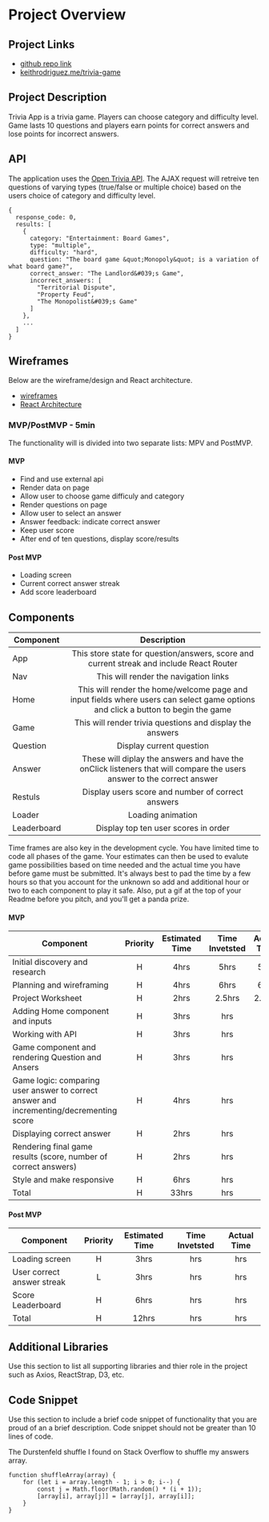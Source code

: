 # Project Overview

## Project Links

- [github repo link](https://github.com/keithro/trivia-game)
- [keithrodriguez.me/trivia-game](http://www.keithrodriguez.me/trivia-game/)

## Project Description

Trivia App is a trivia game. Players can choose category and difficulty level. Game lasts 10 questions and players earn points for correct answers and lose points for incorrect answers.

## API

The application uses the [Open Trivia API](https://opentdb.com/api_config.php). The AJAX request will retreive ten questions of varying types (true/false or multiple choice) based on the users choice of category and difficulty level.


```
{
  response_code: 0,
  results: [
    {
      category: "Entertainment: Board Games",
      type: "multiple",
      difficulty: "hard",
      question: "The board game &quot;Monopoly&quot; is a variation of what board game?",
      correct_answer: "The Landlord&#039;s Game",
      incorrect_answers: [
        "Territorial Dispute",
        "Property Feud",
        "The Monopolist&#039;s Game"
      ]
    },
    ...
  ]
}
```


## Wireframes

Below are the wireframe/design and React architecture.

- [wireframes](trivia-game.JPG)
- [React Architecture](https://viewer.diagrams.net/?tags=%7B%7D&highlight=0000ff&edit=_blank&layers=1&nav=1&title=trivia.drawio#R7Vxdm5o4FP41XnYeIIB4qc5HuzvbbXe2O52rPhEyyorEhjhqf%2F0m8k0QQVRwhxsfcggxyXnPez6C9sB4sXkgcDn7A1vI6SmStemB256i9A3APrlg6wt0RfUFU2JbvkiOBU%2F2LxQIpUC6si3kpTpSjB1qL9NCE7suMmlKBgnB63S3V%2Bykv3UJp0gQPJnQEaXPtkVnvtRQ%2BrH8I7Kns%2FCbZX3g31nAsHOwEm8GLbxOiMBdD4wJxtS%2FWmzGyOF7F%2B7L86fts%2FM41x9%2B%2B%2Br9hN9Gv%2F%2F9%2BZ8P%2FmD3VR6JlkCQS48e2h3e%2FljMf2ADqvff1i9%2Fff%2B5ph8U3R%2F7DTqrYMOCxdJtuIPIYhsaNDGhMzzFLnTuYunImyNq8s2SWCPu8ojxkgllJvwXUboNwAFXFDPRjC6c4K4DJ8gZQXM%2BJXjlWmPsYMJuudjlo79il4aingJUXR1ot%2FxbKcFzlLjD7qmaxZ%2BwHSchn0DTsACT%2B0vj68lg48DGBv08vCImKugXYIpCMkW0aNe1CD7M7BBeIEq27EGCHEjtt%2FTsYGAA06hfrGR2Eei5Apz6gso%2FspHZUM%2FsYXN3qTts%2BqMJYVdTGm1cAhPrmU3R0xLutmPNiCOtUK6yQNsyW%2Bho6kDPC%2FDhqy20Rd47MiypQHf7tb3DDLJKYamawt8QoWiT0IaosvCuGpDENtNex5wjh0QyS%2FBN2K%2BOlnMxJhsttmwLvcLVDmOnM27kWkPuL2JlM8m9zXdtN%2Fuaxp806v1mVcOmg0e%2FYJtNJwKWKqWBNcjgxeek4KEYMmwn4DbRbck7eOW%2FRpYyziTTXynuzy78GcT4jbbkeEgDrYP0uSCd76feFaZVvQlMtzkAOw%2Bm2YZ951O90cLmSzDzXeN2k2pto1aztgDAZWwBtMIW9Cb4XZWvCfqHAHnx9OQwhAfvic77oAEISwKbD5dLAdWHsqeaKVASsTGOe%2FkpTVl87U19QCb1UZrOfBRBB5%2FhWzt0UCY5Pb2G5IwhNJ6bKqKZXBPzXzDo2dg08RhrvQST59fxQ7xxoUApWQQrosDDyUWbnJE4Tn%2BP0YQD%2Beu7vFdrIkcRGbU95trmInFB8fcS2XctjtYGhToOtj12etIJVBzRpFyWJOWITr8gYrOVIxL0KQ%2BXmPAT1GnyirVtpthTzsNT3zCGQyDiaaSMB8NRm%2FCk1g3%2F6%2Fl8sXg3%2FPKJCUy4e3gCPYYjRcIu3xwHbpkm2c0Ztk3kCVAkM7yYrNgcRwfiuBQkBeVJyJAMI4cMJASQ3uqgTjGynqB%2Fo4lxnZQT18mSdiYlA7XzFCe07LLnibVrU%2FUsWzxQfMTQ4varwwW3R3fiLXvVTxGLbfegetpru0LQ13hGpp6kDJ3e8WbM%2BCp9OCibNKmXenOgcJpJH%2B56a0REB%2F1eTVvLVsOaN%2B0rzt5aV2M%2FbMmgrM%2BW8nF0GUtWQQMYOLYK1mEn29GoiZ2jSlXZM8Gwrlz2PD3T%2F0y1KiCw3QPkr7R1%2FinXPzUfegLxRbVb2%2BMVADbc1xXyqM1rAp3%2BclOH5uMLMBD0d28zt8BETyYmnelF%2FLnvSKG50LB%2FRBRw2iRvX0wQ3asWE1R6beN68kO1bI239ise9c4MivHUkjMDTbnpTg1KI0qtG2vWQ5RxeUR1GBC00GyuKp4cjfGC70LypAjuClF8NbjHf01GCP81WSw%2F9gCpwN1VP05qUziiaelwBMg54Uj%2B8dG54hFNfAH0TM4i8ghdrJFP%2BK0%2FddKKq5jnjTXOB59rdymlwdNooKqKNYf8XNWbwSW%2FNLeOzYBEwGGHMfEh9ziJBJHq%2F1xRNgwKtRf8QFKr6GU0XZP7SFSyJZkIKXvxdC4%2FkslqFV10I3qOFzHO5kSKS9sdMTRDDIOyxNBsrCkWs4b5AWTHDFWZAWhNM4PWJDPcyHI%2FxQ43sqIdYIgqNYr%2FJW2EkGk5bYTTTKaoK7LbA0V6ogTBeYk%2FVegopSqlqDkl9BNRCmvGf%2B3in07G%2F48D7v4D)


### MVP/PostMVP - 5min

The functionality will is divided into two separate lists: MPV and PostMVP. 

#### MVP
- Find and use external api 
- Render data on page 
- Allow user to choose game difficuly and category
- Render questions on page
- Allow user to select an answer
- Answer feedback: indicate correct answer
- Keep user score
- After end of ten questions, display score/results

#### Post MVP
- Loading screen
- Current correct answer streak
- Add score leaderboard

## Components

| Component | Description | 
| --- | :---: |  
| App | This store state for question/answers, score and current streak and include React Router| 
| Nav | This will render the navigation links | 
| Home | This will render the home/welcome page and input fields where users can select game options and click a button to begin the game | 
| Game | This will render trivia questions and display the answers | 
| Question | Display current question | 
| Answer | These will diplay the answers and have the onClick listeners that will compare the users answer to the correct answer | 
| Restuls | Display users score and number of correct answers | 
| Loader | Loading animation | 
| Leaderboard | Display top ten user scores in order | 


Time frames are also key in the development cycle.  You have limited time to code all phases of the game.  Your estimates can then be used to evalute game possibilities based on time needed and the actual time you have before game must be submitted. It's always best to pad the time by a few hours so that you account for the unknown so add and additional hour or two to each component to play it safe. Also, put a gif at the top of your Readme before you pitch, and you'll get a panda prize.

#### MVP
| Component | Priority | Estimated Time | Time Invetsted | Actual Time |
| --- | :---: |  :---: | :---: | :---: |
| Initial discovery and research | H | 4hrs| 5hrs | 5hrs |
| Planning and wireframing | H | 4hrs| 6hrs | 6hrs |
| Project Worksheet | H | 2hrs| 2.5hrs | 2.5hrs |
| Adding Home component and inputs | H | 3hrs| hrs | hrs |
| Working with API | H | 3hrs| hrs | hrs |
| Game component and rendering Question and Ansers | H | 3hrs| hrs | hrs |
| Game logic: comparing user answer to correct answer and incrementing/decrementing score | H | 4hrs| hrs | hrs |
| Displaying correct answer | H | 2hrs| hrs | hrs |
| Rendering final game results (score, number of correct answers) | H | 2hrs| hrs | hrs |
| Style and make responsive | H | 6hrs| hrs | hrs |
| Total | H | 33hrs| hrs | hrs |

#### Post MVP
| Component | Priority | Estimated Time | Time Invetsted | Actual Time |
| --- | :---: |  :---: | :---: | :---: |
| Loading screen | H | 3hrs| hrs | hrs |
| User correct answer streak | L | 3hrs| hrs | hrs |
| Score Leaderboard | H | 6hrs| hrs | hrs |
| Total | H | 12hrs| hrs | hrs |

## Additional Libraries
 Use this section to list all supporting libraries and thier role in the project such as Axios, ReactStrap, D3, etc. 

## Code Snippet

Use this section to include a brief code snippet of functionality that you are proud of an a brief description.  Code snippet should not be greater than 10 lines of code. 


The Durstenfeld shuffle I found on Stack Overflow to shuffle my answers array.
```
function shuffleArray(array) {
    for (let i = array.length - 1; i > 0; i--) {
        const j = Math.floor(Math.random() * (i + 1));
        [array[i], array[j]] = [array[j], array[i]];
    }
}
```
